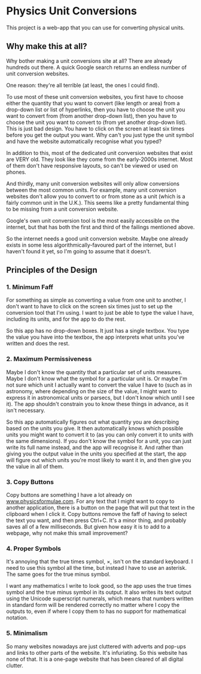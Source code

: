 ﻿# Physics Unit Conversions

This project is a web-app that you can use for converting physical units.

## Why make this at all?

Why bother making a unit conversions site at all? There are already hundreds out there. A quick Google search returns an endless number of unit conversion websites.

One reason: they're all terrible (at least, the ones I could find).

To use most of these unit conversion websites, you first have to choose either the quantity that you want to convert (like length or area) from a drop-down list or list of hyperlinks, then you have to choose the unit you want to convert from (from another drop-down list), then you have to choose the unit you want to convert to (from yet another drop-down list). This is just bad design. You have to click on the screen at least six times before you get the output you want. Why can't you just type the unit symbol and have the website automatically recognise what you typed?

In addition to this, most of the dedicated unit conversion websites that exist are VERY old. They look like they come from the early-2000s internet. Most of them don't have responsive layouts, so can't be viewed or used on phones.

And thirdly, many unit conversion websites will only allow conversions between the most common units. For example, many unit conversion websites don't allow you to convert to or from stone as a unit (which is a fairly common unit in the U.K.). This seems like a pretty fundamental thing to be missing from a unit conversion website.

Google's own unit conversion tool is the most easily accessible on the internet, but that has both the first and third of the failings mentioned above.

So the internet needs a good unit conversion website. Maybe one already exists in some less algorithmically-favoured part of the internet, but I haven't found it yet, so I'm going to assume that it doesn't.

## Principles of the Design

### 1. Minimum Faff

For something as simple as converting a value from one unit to another, I don't want to have to click on the screen six times just to set up the conversion tool that I'm using. I want to just be able to type the value I have, including its units, and for the app to do the rest.

So this app has no drop-down boxes. It just has a single textbox. You type the value you have into the textbox, the app interprets what units you've written and does the rest.

### 2. Maximum Permissiveness

Maybe I don't know the quantity that a particular set of units measures. Maybe I don't know what the symbol for a particular unit is. Or maybe I'm not sure which unit I actually want to convert the value I have to (such as in astronomy, where depending on the size of the value, I might want to express it in astronomical units or parsecs, but I don't know which until I see it). The app shouldn't constrain you to know these things in advance, as it isn't necessary.

So this app automatically figures out what quantity you are describing based on the units you give. It then automatically knows which possible units you might want to convert it to (as you can only convert it to units with the same dimensions). If you don't know the symbol for a unit, you can just write its full name instead, and the app will recognise it. And rather than giving you the output value in the units you specified at the start, the app will figure out which units you're most likely to want it in, and then give you the value in all of them.

### 3. Copy Buttons

Copy buttons are something I have a lot already on www.physicsformulae.com. For any text that I might want to copy to another application, there is a button on the page that will put that text in the clipboard when I click it. Copy buttons remove the faff of having to select the text you want, and then press Ctrl+C. It's a minor thing, and probably saves all of a few milliseconds. But given how easy it is to add to a webpage, why not make this small improvement?

### 4. Proper Symbols

It's annoying that the true times symbol, ×, isn't on the standard keyboard. I need to use this symbol all the time, but instead I have to use an asterisk. The same goes for the true minus symbol.

I want any mathematics I write to look good, so the app uses the true times symbol and the true minus symbol in its output. It also writes its text output using the Unicode superscript numerals, which means that numbers written in standard form will be rendered correctly no matter where I copy the outputs to, even if where I copy them to has no support for mathematical notation.

### 5. Minimalism

So many websites nowadays are just cluttered with adverts and pop-ups and links to other parts of the website. It's infuriating. So this website has none of that. It is a one-page website that has been cleared of all digital clutter.